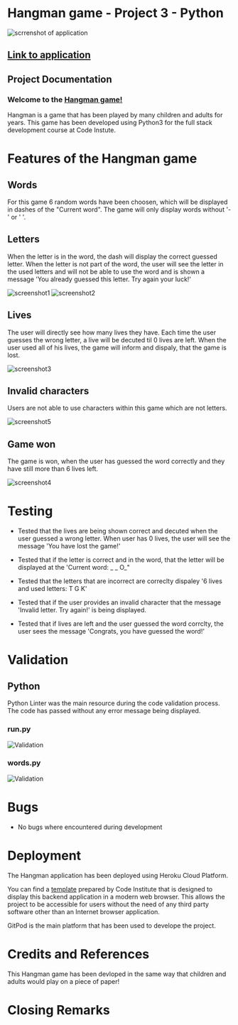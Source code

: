 # Hangman game - Project 3 - Python 

![scrrenshot of application](https://user-images.githubusercontent.com/114663540/213947448-8b711c3e-4c36-4dde-bd10-01ba0ff18021.png)


## [Link to application](https://hamngman-pp3.herokuapp.com/)

## Project Documentation 
### Welcome to the [Hangman game!](https://hamngman-pp3.herokuapp.com/)

Hangman is a game that has been played by many children and adults for years. This game has been developed using Python3 for the full stack development course at Code Instute. 

# Features of the Hangman game 

## Words 
For this game 6 random words have been choosen, which will be displayed in dashes of the "Current word". The game will only display words without '-' or ' '. 

## Letters
When the letter is in the word, the dash will display the correct guessed letter. When the letter is not part of the word, the user will see the letter in the used letters and will not be able to use the word and is shown a message 'You already guessed this letter. Try again your luck!'

![screenshot1](https://user-images.githubusercontent.com/114663540/213946396-4d1d9eb4-0c96-4cbb-ad5d-dc96783cdc15.png)
![screenshot2](https://user-images.githubusercontent.com/114663540/213946418-b6ba7f54-9f2d-4564-bc22-d5551f1c531e.png)

## Lives 
The user will directly see how many lives they have. Each time the user guesses the wrong letter, a live will be decuted til 0 lives are left. When the user used all of his lives, the game will inform and dispaly, that the game is lost. 

![screenshot3](https://user-images.githubusercontent.com/114663540/213946464-37efd52f-d4b7-450c-a9a5-d23f0c491cd8.png)

## Invalid characters
Users are not able to use characters within this game which are not letters. 

![screenshot5](https://user-images.githubusercontent.com/114663540/213946587-db8e40e3-5f08-4e92-ba86-8eaeaa366f57.png)

## Game won 
The game is won, when the user has guessed the word correctly and they have still more than 6 lives left. 

![screenshot4](https://user-images.githubusercontent.com/114663540/213946494-be1cd472-69b0-499e-aaee-5b7104b2515b.png)


# Testing 

- Tested that the lives are being shown correct and decuted when the user guessed a wrong letter. When user has 0 lives, the user will see the message 'You have lost the game!'

- Tested that if the letter is correct and in the word, that the letter will be displayed at the 'Current word: _ _ O_"

- Tested that the letters that are incorrect are correclty dispaley '6 lives and used letters: T G K'

- Tested that if the user provides an invalid character that the message 'Invalid letter. Try again!' is being displayed.

- Tested that if lives are left and the user guessed the word corrclty, the user sees the message 'Congrats, you have guessed the word!'

# Validation 

## Python 
Python Linter was the main resource during the code validation process. The code has passed without any error message being displayed. 

### run.py
![Validation](https://user-images.githubusercontent.com/114663540/213946270-51c75bb9-6687-4eb9-ad79-da49fd41b74e.png)

### words.py
![Validation](https://user-images.githubusercontent.com/114663540/213946280-ef315bd1-c2ca-4c55-bb13-10cd18451974.png)

# Bugs 

- No bugs where encountered during development

# Deployment 

The Hangman application has been deployed using Heroku Cloud Platform. 

You can find a [template](https://github.com/Code-Institute-Org/python-essentials-template) prepared by Code Institute that is designed to display this backend application in a modern web browser. This allows the project to be accessible for users without the need of any third party software other than an Internet browser application.

GitPod is the main platform that has been used to develope the project. 

# Credits and References 

This Hangman game has been devloped in the same way that children and adults would play on a piece of paper! 

# Closing Remarks
